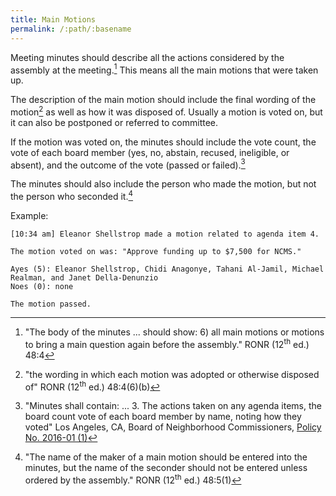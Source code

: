 ```yaml
---
title: Main Motions
permalink: /:path/:basename
---
```


Meeting minutes should
describe all
the actions considered
by the assembly
at the meeting.[^ronrallmain]
This means
all the main motions
that were
taken up.

The description
of the main motion
should include
the final wording
of the motion[^ronrfinalwording]
as well
as how it was
disposed of.
Usually a motion
is voted on,
but it can also
be postponed
or referred
to committee.

If the motion
was voted on,
the minutes
should include
the vote count,
the vote
of each board member
(yes, no, abstain, recused, ineligible, or absent),
and the outcome
of the vote
(passed or failed).[^boncactions]

The minutes should also
include the person
who made the motion,
but not the person
who seconded it.[^ronrmover]

[^ronrallmain]:
    "The body
    of the minutes ... 
    should show: 
    6) all main motions
    or motions
    to bring
    a main question again
    before the assembly."
    RONR (12<sup>th</sup>&nbsp;ed.) 48:4

[^ronrfinalwording]:
    "the wording
    in which
    each motion
    was adopted
    or otherwise
    disposed of"
    RONR (12<sup>th</sup>&nbsp;ed.) 48:4(6)(b)

[^boncactions]:
    "Minutes shall contain: ...
    3. The actions taken
    on any agenda items,
    the board count vote
    of each board member
    by name,
    noting how they voted"
    Los Angeles, CA,
    Board of Neighborhood Commissioners,
    [Policy No. 2016-01 (1)](https://empowerla.org/wp-content/uploads/2019/03/Amended-Minutes-Policy-Resolution1-03.18.19.pdf)

Example:

    [10:34 am] Eleanor Shellstrop made a motion related to agenda item 4.

    The motion voted on was: "Approve funding up to $7,500 for NCMS."

    Ayes (5): Eleanor Shellstrop, Chidi Anagonye, Tahani Al-Jamil, Michael Realman, and Janet Della-Denunzio
    Noes (0): none

    The motion passed.

[^ronrmover]:
    "The name
    of the maker
    of a main motion
    should be entered
    into the minutes,
    but the name
    of the seconder
    should not be entered
    unless ordered
    by the assembly."
    RONR (12<sup>th</sup>&nbsp;ed.) 48:5(1)

